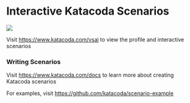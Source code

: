 # Interactive Katacoda Scenarios

[![](http://shields.katacoda.com/katacoda/vsai/count.svg)](https://www.katacoda.com/vsai "Get your profile on Katacoda.com")

Visit https://www.katacoda.com/vsai to view the profile and interactive scenarios

### Writing Scenarios
Visit https://www.katacoda.com/docs to learn more about creating Katacoda scenarios

For examples, visit https://github.com/katacoda/scenario-example
